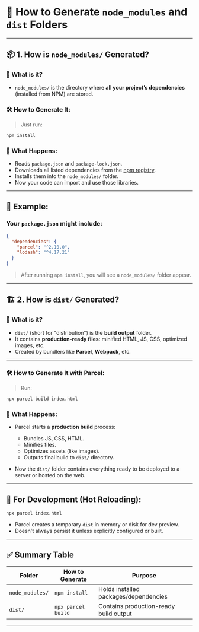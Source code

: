 
# 🔧 How to Generate `node_modules` and `dist` Folders

---

## 📦 1. **How is `node_modules/` Generated?**

### 🧠 What is it?

* `node_modules/` is the directory where **all your project’s dependencies** (installed from NPM) are stored.

### 🛠 How to Generate It:

> Just run:

```bash
npm install
```

### 📌 What Happens:

* Reads `package.json` and `package-lock.json`.
* Downloads all listed dependencies from the [npm registry](https://www.npmjs.com/).
* Installs them into the `node_modules/` folder.
* Now your code can import and use those libraries.

---

## 📁 Example:

### Your `package.json` might include:

```json
{
  "dependencies": {
    "parcel": "^2.10.0",
    "lodash": "^4.17.21"
  }
}
```

> After running `npm install`, you will see a `node_modules/` folder appear.

---

## 🏗️ 2. **How is `dist/` Generated?**

### 🧠 What is it?

* `dist/` (short for "distribution") is the **build output** folder.
* It contains **production-ready files**: minified HTML, JS, CSS, optimized images, etc.
* Created by bundlers like **Parcel**, **Webpack**, etc.

---

### 🛠 How to Generate It with Parcel:

> Run:

```bash
npx parcel build index.html
```

### 📌 What Happens:

* Parcel starts a **production build** process:

  * Bundles JS, CSS, HTML.
  * Minifies files.
  * Optimizes assets (like images).
  * Outputs final build to `dist/` directory.
* Now the `dist/` folder contains everything ready to be deployed to a server or hosted on the web.

---

## 🧪 For Development (Hot Reloading):

```bash
npx parcel index.html
```

* Parcel creates a temporary `dist` in memory or disk for dev preview.
* Doesn't always persist it unless explicitly configured or built.

---

## ✅ Summary Table

| Folder          | How to Generate    | Purpose                                |
| --------------- | ------------------ | -------------------------------------- |
| `node_modules/` | `npm install`      | Holds installed packages/dependencies  |
| `dist/`         | `npx parcel build` | Contains production-ready build output |

---